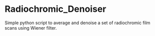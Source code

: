 # Radiochromic_Denoiser
Simple python script to average and denoise a set of radiochromic film scans using Wiener filter.

